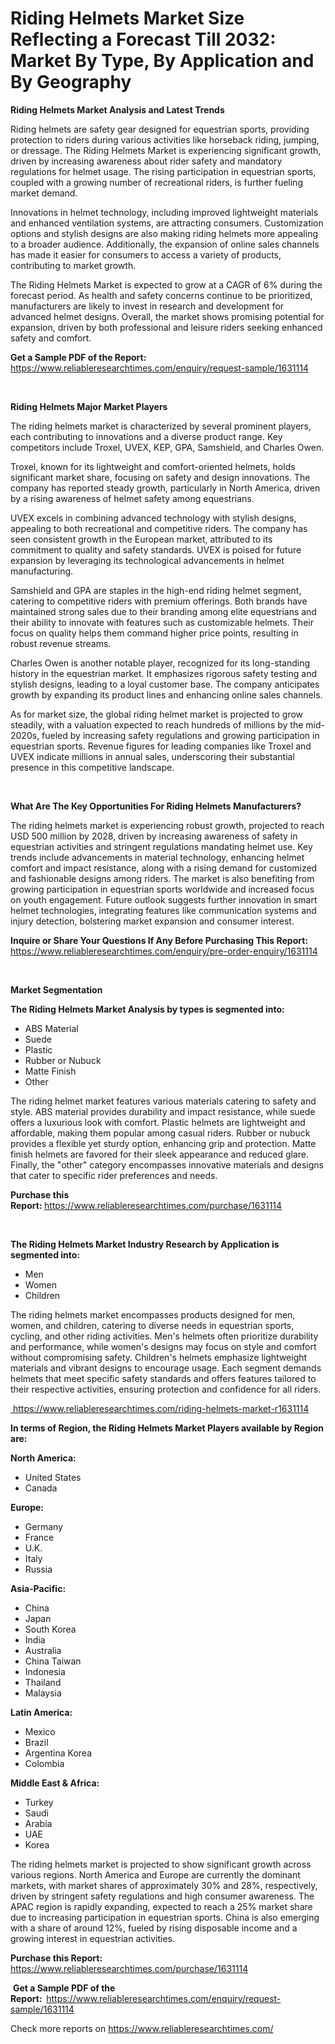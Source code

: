 <p><h1>Riding Helmets Market Size Reflecting a Forecast Till 2032: Market By Type, By Application and By Geography</h1></p><p><strong>Riding Helmets Market Analysis and Latest Trends</strong></p>
<p><p>Riding helmets are safety gear designed for equestrian sports, providing protection to riders during various activities like horseback riding, jumping, or dressage. The Riding Helmets Market is experiencing significant growth, driven by increasing awareness about rider safety and mandatory regulations for helmet usage. The rising participation in equestrian sports, coupled with a growing number of recreational riders, is further fueling market demand. </p><p>Innovations in helmet technology, including improved lightweight materials and enhanced ventilation systems, are attracting consumers. Customization options and stylish designs are also making riding helmets more appealing to a broader audience. Additionally, the expansion of online sales channels has made it easier for consumers to access a variety of products, contributing to market growth.</p><p>The Riding Helmets Market is expected to grow at a CAGR of 6% during the forecast period. As health and safety concerns continue to be prioritized, manufacturers are likely to invest in research and development for advanced helmet designs. Overall, the market shows promising potential for expansion, driven by both professional and leisure riders seeking enhanced safety and comfort.</p></p>
<p><strong>Get a Sample PDF of the Report:&nbsp;</strong> <a href="https://www.reliableresearchtimes.com/enquiry/request-sample/1631114?utm_campaign=3311&utm_medium=2&utm_source=Github&utm_content=ia&utm_term=05042025&utm_id=riding-helmets">https://www.reliableresearchtimes.com/enquiry/request-sample/1631114</a></p>
<p>&nbsp;</p>
<p><strong>Riding Helmets Major Market Players</strong></p>
<p><p>The riding helmets market is characterized by several prominent players, each contributing to innovations and a diverse product range. Key competitors include Troxel, UVEX, KEP, GPA, Samshield, and Charles Owen. </p><p>Troxel, known for its lightweight and comfort-oriented helmets, holds significant market share, focusing on safety and design innovations. The company has reported steady growth, particularly in North America, driven by a rising awareness of helmet safety among equestrians.</p><p>UVEX excels in combining advanced technology with stylish designs, appealing to both recreational and competitive riders. The company has seen consistent growth in the European market, attributed to its commitment to quality and safety standards. UVEX is poised for future expansion by leveraging its technological advancements in helmet manufacturing.</p><p>Samshield and GPA are staples in the high-end riding helmet segment, catering to competitive riders with premium offerings. Both brands have maintained strong sales due to their branding among elite equestrians and their ability to innovate with features such as customizable helmets. Their focus on quality helps them command higher price points, resulting in robust revenue streams.</p><p>Charles Owen is another notable player, recognized for its long-standing history in the equestrian market. It emphasizes rigorous safety testing and stylish designs, leading to a loyal customer base. The company anticipates growth by expanding its product lines and enhancing online sales channels.</p><p>As for market size, the global riding helmet market is projected to grow steadily, with a valuation expected to reach hundreds of millions by the mid-2020s, fueled by increasing safety regulations and growing participation in equestrian sports. Revenue figures for leading companies like Troxel and UVEX indicate millions in annual sales, underscoring their substantial presence in this competitive landscape.</p></p>
<p>&nbsp;</p>
<p><strong>What Are The Key Opportunities For Riding Helmets Manufacturers?</strong></p>
<p><p>The riding helmets market is experiencing robust growth, projected to reach USD 500 million by 2028, driven by increasing awareness of safety in equestrian activities and stringent regulations mandating helmet use. Key trends include advancements in material technology, enhancing helmet comfort and impact resistance, along with a rising demand for customized and fashionable designs among riders. The market is also benefiting from growing participation in equestrian sports worldwide and increased focus on youth engagement. Future outlook suggests further innovation in smart helmet technologies, integrating features like communication systems and injury detection, bolstering market expansion and consumer interest.</p></p>
<p><strong>Inquire or Share Your Questions If Any Before Purchasing This Report:</strong> <a href="https://www.reliableresearchtimes.com/enquiry/pre-order-enquiry/1631114?utm_campaign=3311&utm_medium=2&utm_source=Github&utm_content=ia&utm_term=05042025&utm_id=riding-helmets">https://www.reliableresearchtimes.com/enquiry/pre-order-enquiry/1631114</a></p>
<p>&nbsp;</p>
<p><strong>Market Segmentation</strong></p>
<p><strong>The Riding Helmets Market Analysis by types is segmented into:</strong></p>
<p><ul><li>ABS Material</li><li>Suede</li><li>Plastic</li><li>Rubber or Nubuck</li><li>Matte Finish</li><li>Other</li></ul></p>
<p><p>The riding helmet market features various materials catering to safety and style. ABS material provides durability and impact resistance, while suede offers a luxurious look with comfort. Plastic helmets are lightweight and affordable, making them popular among casual riders. Rubber or nubuck provides a flexible yet sturdy option, enhancing grip and protection. Matte finish helmets are favored for their sleek appearance and reduced glare. Finally, the "other" category encompasses innovative materials and designs that cater to specific rider preferences and needs.</p></p>
<p><strong>Purchase this Report:&nbsp;</strong><a href="https://www.reliableresearchtimes.com/purchase/1631114?utm_campaign=3311&utm_medium=2&utm_source=Github&utm_content=ia&utm_term=05042025&utm_id=riding-helmets">https://www.reliableresearchtimes.com/purchase/1631114</a></p>
<p>&nbsp;</p>
<p><strong>The Riding Helmets Market Industry Research by Application is segmented into:</strong></p>
<p><ul><li>Men</li><li>Women</li><li>Children</li></ul></p>
<p><p>The riding helmets market encompasses products designed for men, women, and children, catering to diverse needs in equestrian sports, cycling, and other riding activities. Men's helmets often prioritize durability and performance, while women's designs may focus on style and comfort without compromising safety. Children's helmets emphasize lightweight materials and vibrant designs to encourage usage. Each segment demands helmets that meet specific safety standards and offers features tailored to their respective activities, ensuring protection and confidence for all riders.</p></p>
<p><a href="https://www.reliableresearchtimes.com/riding-helmets-market-r1631114?utm_campaign=3311&utm_medium=2&utm_source=Github&utm_content=ia&utm_term=05042025&utm_id=riding-helmets">&nbsp;https://www.reliableresearchtimes.com/riding-helmets-market-r1631114</a></p>
<p><strong>In terms of Region, the Riding Helmets Market Players available by Region are:</strong></p>
<p>
    <p> <strong> North America: </strong>
        <ul>
            <li>United States</li>
            <li>Canada</li>
        </ul>
        </p> 
    <p> <strong> Europe: </strong>
        <ul>
            <li>Germany</li>
            <li>France</li>
            <li>U.K.</li>
            <li>Italy</li>
            <li>Russia</li>
        </ul>
        </p> 
    <p> <strong> Asia-Pacific: </strong>
        <ul>
            <li>China</li>
            <li>Japan</li>
            <li>South Korea</li>
            <li>India</li>
            <li>Australia</li>
            <li>China Taiwan</li>
            <li>Indonesia</li>
            <li>Thailand</li>
            <li>Malaysia</li>
        </ul>
        </p> 
    <p> <strong> Latin America: </strong>
        <ul>
            <li>Mexico</li>
            <li>Brazil</li>
            <li>Argentina Korea</li>
            <li>Colombia</li>
        </ul>
        </p> 
    <p> <strong> Middle East & Africa: </strong>
        <ul>
            <li>Turkey</li>
            <li>Saudi</li>
            <li>Arabia</li>
            <li>UAE</li>
            <li>Korea</li>
        </ul>
    </p>
    </p>
<p><p>The riding helmets market is projected to show significant growth across various regions. North America and Europe are currently the dominant markets, with market shares of approximately 30% and 28%, respectively, driven by stringent safety regulations and high consumer awareness. The APAC region is rapidly expanding, expected to reach a 25% market share due to increasing participation in equestrian sports. China is also emerging with a share of around 12%, fueled by rising disposable income and a growing interest in equestrian activities.</p></p>
<p><strong>Purchase this Report: </strong><a href="https://www.reliableresearchtimes.com/purchase/1631114?utm_campaign=3311&utm_medium=2&utm_source=Github&utm_content=ia&utm_term=05042025&utm_id=riding-helmets">https://www.reliableresearchtimes.com/purchase/1631114</a></p>
<p>&nbsp;<strong>Get a Sample PDF of the Report:&nbsp;&nbsp;</strong><a href="https://www.reliableresearchtimes.com/enquiry/request-sample/1631114?utm_campaign=3311&utm_medium=2&utm_source=Github&utm_content=ia&utm_term=05042025&utm_id=riding-helmets">https://www.reliableresearchtimes.com/enquiry/request-sample/1631114</a></p>
<p><strong></strong></p>
<p>Check more reports on <a href="https://www.reliableresearchtimes.com/?utm_campaign=3311&utm_medium=2&utm_source=Github&utm_content=ia&utm_term=05042025&utm_id=riding-helmets">https://www.reliableresearchtimes.com/</a></p>